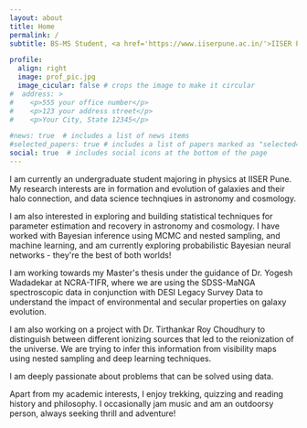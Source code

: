 ```yaml
---
layout: about
title: Home
permalink: /
subtitle: BS-MS Student, <a href='https://www.iiserpune.ac.in/'>IISER Pune</a>.

profile:
  align: right
  image: prof_pic.jpg
  image_cicular: false # crops the image to make it circular
#  address: >
#    <p>555 your office number</p>
#    <p>123 your address street</p>
#    <p>Your City, State 12345</p>

#news: true  # includes a list of news items
#selected_papers: true # includes a list of papers marked as "selected={true}"
social: true  # includes social icons at the bottom of the page
---
```



I am currently an undergraduate student majoring in physics at IISER Pune. My research interests are in formation and evolution of galaxies and their halo connection, and data science technqiues in astronomy and cosmology. 

I am also interested in exploring and building statistical techniques for parameter estimation and recovery in astronomy and cosmology. I have worked with Bayesian inference using MCMC and nested sampling, and machine learning, and am currently exploring probabilistic Bayesian neural networks - they're the best of both worlds!

I am working towards my Master's thesis under the guidance of Dr. Yogesh Wadadekar at NCRA-TIFR, where we are using the SDSS-MaNGA spectroscopic data in conjunction with DESI Legacy Survey Data to understand the impact of environmental and secular properties on galaxy evolution.

I am also working on a project with Dr. Tirthankar Roy Choudhury to distinguish between different ionizing sources that led to the reionization of the universe. We are trying to infer this information from visibility maps using nested sampling and deep learning techniques.

I am deeply passionate about problems that can be solved using data.

Apart from my academic interests, I enjoy trekking, quizzing and reading history and philosophy. I occasionally jam music and am an outdoorsy person, always seeking thrill and adventure!


<!-- Put your address / P.O. box / other info right below your picture. You can also disable any these elements by editing `profile` property of the YAML header of your `_pages/about.md`. Edit `_bibliography/papers.bib` and Jekyll will render your [publications page](/al-folio/publications/) automatically.

 # Link to your social media connections, too. This theme is set up to use [Font Awesome icons](http://fortawesome.github.io/Font-Awesome/) and [Academicons](https://jpswalsh.github.io/academicons/), like the ones below. Add your Facebook, Twitter, LinkedIn, Google Scholar, or just disable all of them. -->
